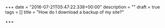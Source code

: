 +++
date = "2016-07-21T05:47:22.338+00:00"
description = ""
draft = true
tags = []
title = "How do I download a backup of my site?"

+++
